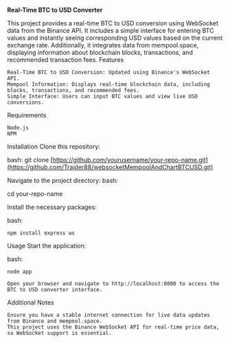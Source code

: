 **Real-Time BTC to USD Converter**

This project provides a real-time BTC to USD conversion using WebSocket data from the Binance API. It includes a simple interface for entering BTC values and instantly seeing corresponding USD values based on the current exchange rate. Additionally, it integrates data from mempool.space, displaying information about blockchain blocks, transactions, and recommended transaction fees.
Features

    Real-Time BTC to USD Conversion: Updated using Binance's WebSocket API.
    Mempool Information: Displays real-time blockchain data, including blocks, transactions, and recommended fees.
    Simple Interface: Users can input BTC values and view live USD conversions.

Requirements

    Node.js
    NPM

Installation
Clone this repository:

bash: git clone [https://github.com/yourusername/your-repo-name.git](https://github.com/Trajder88/websocketMempoolAndChartBTCUSD.git)

Navigate to the project directory:
bash: 

cd your-repo-name

Install the necessary packages:

bash: 

    npm install express ws

Usage
Start the application:

bash: 

    node app

    Open your browser and navigate to http://localhost:8000 to access the BTC to USD converter interface.

Additional Notes

    Ensure you have a stable internet connection for live data updates from Binance and mempool.space.
    This project uses the Binance WebSocket API for real-time price data, so WebSocket support is essential.
